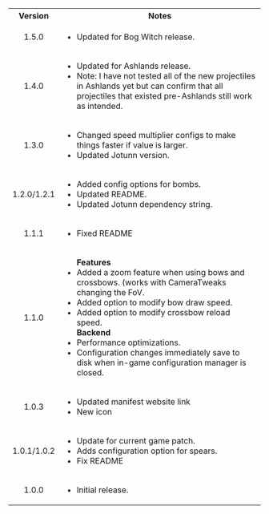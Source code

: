 <table>
	<tbody>
		<tr>
			<th align="center">Version</th>
			<th align="center">Notes</th>
		</tr>
		<tr>
			<td align="center">1.5.0</td>
			<td align="left">
				<ul>
					<li>Updated for Bog Witch release.</li>
				</ul>
			</td>
		</tr>
		<tr>
			<td align="center">1.4.0</td>
			<td align="left">
				<ul>
					<li>Updated for Ashlands release.</li>
					<li>Note: I have not tested all of the new projectiles in Ashlands yet but can confirm that all projectiles that existed pre-Ashlands still work as intended.</li>
				</ul>
			</td>
		</tr>
		<tr>
			<td align="center">1.3.0</td>
			<td align="left">
				<ul>
					<li>Changed speed multiplier configs to make things faster if value is larger.</li>
					<li>Updated Jotunn version.</li>
				</ul>
			</td>
		</tr>
		<tr>
			<td align="center">1.2.0/1.2.1</td>
			<td align="left">
				<ul>
					<li>Added config options for bombs.</li>
					<li>Updated README.</li>
					<li>Updated Jotunn dependency string.</li>
				</ul>
			</td>
		</tr>
		<tr>
			<td align="center">1.1.1</td>
			<td align="left">
				<ul>
					<li>Fixed README</li>
				</ul>
			</td>
		</tr>
		<tr>
			<td align="center">1.1.0</td>
			<td align="left">
				<ul>
					<b>Features</b>
					<li>Added a zoom feature when using bows and crossbows. (works with CameraTweaks changing the FoV.</li>
					<li>Added option to modify bow draw speed.</li>
					<li>Added option to modify crossbow reload speed.</li>
					<b>Backend</b>
					<li>Performance optimizations.</li>
					<li>Configuration changes immediately save to disk when in-game configuration manager is closed.</li>
				</ul>
			</td>
		</tr>
		<tr>
			<td align="center">1.0.3</td>
			<td align="left">
				<ul>
					<li>Updated manifest website link</li>
					<li>New icon</li>
				</ul>
			</td>
		</tr>
		<tr>
			<td align="center">1.0.1/1.0.2</td>
			<td align="left">
				<ul>
					<li>Update for current game patch.</li>
					<li>Adds configuration option for spears.</li>
					<li>Fix README</li>
				</ul>
			</td>
		</tr>
		<tr>
			<td align="center">1.0.0</td>
			<td align="left">
				<ul>
					<li>Initial release.</li>
				</ul>
			</td>
		</tr>
	</tbody>
</table>

